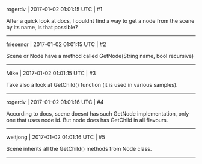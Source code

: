 rogerdv | 2017-01-02 01:01:15 UTC | #1

After a quick look at docs, I couldnt find a way to get a node from the scene by its name, is that possible?

-------------------------

friesencr | 2017-01-02 01:01:15 UTC | #2

Scene or Node have a method called GetNode(String name, bool recursive)

-------------------------

Mike | 2017-01-02 01:01:15 UTC | #3

Take also a look at GetChild() function (it is used  in various samples).

-------------------------

rogerdv | 2017-01-02 01:01:16 UTC | #4

According to docs, scene doesnt has such GetNode implementation, only one that uses node id. But node does has GetChild in all flavours.

-------------------------

weitjong | 2017-01-02 01:01:16 UTC | #5

Scene inherits all the GetChild() methods from Node class.

-------------------------

